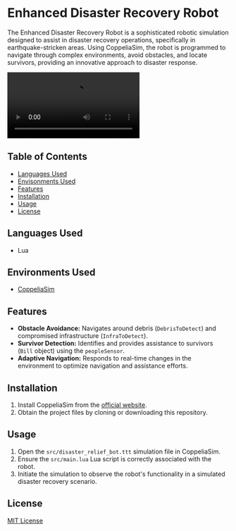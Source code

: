 # Enhanced Disaster Recovery Robot

The Enhanced Disaster Recovery Robot is a sophisticated robotic simulation designed to assist in disaster recovery operations, specifically in earthquake-stricken areas. Using CoppeliaSim, the robot is programmed to navigate through complex environments, avoid obstacles, and locate survivors, providing an innovative approach to disaster response.

<video controls src="assets/disaster_recovery_robot demo.mp4" title="Title"></video>

## Table of Contents

- [Languages Used](#languages-used)
- [Envisonments Used](#environments-used)
- [Features](#features)
- [Installation](#installation)
- [Usage](#usage)
- [License](#license)

## Languages Used

- Lua

## Environments Used

- [CoppeliaSim](https://www.coppeliarobotics.com/)

## Features

- **Obstacle Avoidance:** Navigates around debris (`DebrisToDetect`) and compromised infrastructure (`InfraToDetect`).
- **Survivor Detection:** Identifies and provides assistance to survivors (`Bill` object) using the `peopleSensor`.
- **Adaptive Navigation:** Responds to real-time changes in the environment to optimize navigation and assistance efforts.

## Installation

1. Install CoppeliaSim from the [official website](https://www.coppeliarobotics.com/downloads).
2. Obtain the project files by cloning or downloading this repository.

## Usage

1. Open the `src/disaster_relief_bot.ttt` simulation file in CoppeliaSim.
2. Ensure the `src/main.lua` Lua script is correctly associated with the robot.
3. Initiate the simulation to observe the robot's functionality in a simulated disaster recovery scenario.

## License

[MIT License](LICENSE)
